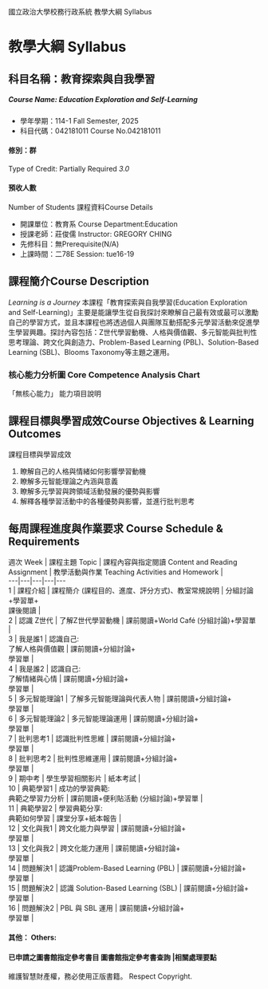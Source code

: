 國立政治大學校務行政系統 教學大綱 Syllabus
# 教學大綱 Syllabus
##  科目名稱：教育探索與自我學習
#####  Course Name: Education Exploration and Self-Learning
  * 學年學期：114-1 Fall Semester, 2025 
  * 科目代碼：042181011 Course No.042181011
#### 修別：群
Type of Credit: Partially Required 
_3.0_
#### 預收人數
Number of Students
課程資料Course Details
  * 開課單位：教育系 Course Department:Education 
  * 授課老師：莊俊儒 Instructor: GREGORY CHING 
  * 先修科目：無Prerequisite(N/A)
  * 上課時間：二78E Session: tue16-19
##  課程簡介Course Description
_Learning is a Journey_ 本課程「教育探索與自我學習(Education Exploration and Self-Learning)」主要是能讓學生從自我探討來瞭解自己最有效或最可以激勵自己的學習方式，並且本課程也將透過個人與團隊互動搭配多元學習活動來促進學生學習興趣。探討內容包括：Z世代學習動機、人格與價值觀、多元智能與批判性思考理論、跨文化與創造力、Problem-Based Learning (PBL)、Solution-Based Learning (SBL)、Blooms Taxonomy等主題之運用。
###  核心能力分析圖 Core Competence Analysis Chart
「無核心能力」 
能力項目說明
##  課程目標與學習成效Course Objectives & Learning Outcomes 
課程目標與學習成效
  1. 瞭解自己的人格與情緒如何影響學習動機
  2. 瞭解多元智能理論之內涵與意義
  3. 瞭解多元學習與跨領域活動發展的優勢與影響
  4. 解釋各種學習活動中的各種優勢與影響，並進行批判思考
##  每周課程進度與作業要求 Course Schedule & Requirements
週次 Week |  課程主題 Topic |  課程內容與指定閱讀 Content and Reading Assignment |  教學活動與作業 Teaching Activities and Homework |   
---|---|---|---|---  
1 |  課程介紹 |  課程簡介 (課程目的、進度、評分方式)、教室常規說明 |  分組討論+學習單+  
課後閱讀 |   
2 |  認識 Z世代 |  了解Z世代學習動機 |  課前閱讀+World Café (分組討論)+學習單 |   
3 |  我是誰1 |  認識自己:  
了解人格與價值觀 |  課前閱讀+分組討論+  
學習單 |   
4 |  我是誰2 |  認識自己:  
了解情緒與心情 |  課前閱讀+分組討論+  
學習單 |   
5 |  多元智能理論1 |  了解多元智能理論與代表人物 |  課前閱讀+分組討論+  
學習單 |   
6 |  多元智能理論2 |  多元智能理論運用 |  課前閱讀+分組討論+  
學習單 |   
7 |  批判思考1 |  認識批判性思維 |  課前閱讀+分組討論+  
學習單 |   
8 |  批判思考2 |  批判性思維運用 |  課前閱讀+分組討論+  
學習單 |   
9 |  期中考 |  學生學習相關影片 |  紙本考試 |   
10 |  典範學習1 |  成功的學習典範:   
典範之學習力分析 |  課前閱讀+便利貼活動 (分組討論)+學習單 |   
11 |  典範學習2 |  學習典範分享:  
典範如何學習 |  課堂分享+紙本報告 |   
12 |  文化與我1 |  跨文化能力與學習 |  課前閱讀+分組討論+  
學習單 |   
13 |  文化與我2 |  跨文化能力運用 |  課前閱讀+分組討論+  
學習單 |   
14 |  問題解決1 |  認識Problem-Based Learning (PBL) |  課前閱讀+分組討論+  
學習單 |   
15 |  問題解決2 |  認識 Solution-Based Learning (SBL) |  課前閱讀+分組討論+  
學習單 |   
16 |  問題解決2 |  PBL 與 SBL 運用 |  課前閱讀+分組討論+  
學習單 |   
####  其他： Others:
####  已申請之圖書館指定參考書目  圖書館指定參考書查詢 |相關處理要點
維護智慧財產權，務必使用正版書籍。 Respect Copyright.